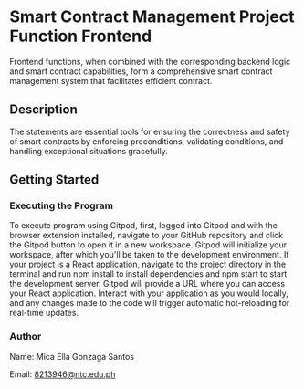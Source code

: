 # Smart Contract Management Project Function Frontend
Frontend functions, when combined with the corresponding backend logic and smart contract capabilities, form a comprehensive smart contract management system that facilitates efficient contract.

## Description
The statements are essential tools for ensuring the correctness and safety of smart contracts by enforcing preconditions, validating conditions, and handling exceptional situations gracefully.

## Getting Started

### Executing the Program

To execute program using Gitpod, first, logged into Gitpod and with the browser extension installed, navigate to your GitHub repository and click the  Gitpod button to open it in a new workspace. Gitpod will initialize your workspace, after which you'll be taken to the development environment. If your project is a React application, navigate to the project directory in the terminal and run npm install to install dependencies and npm start to start the development server. Gitpod will provide a URL where you can access your React application. Interact with your application as you would locally, and any changes made to the code will trigger automatic hot-reloading for real-time updates.

### Author
Name: Mica Ella Gonzaga Santos

Email: 8213946@ntc.edu.ph
